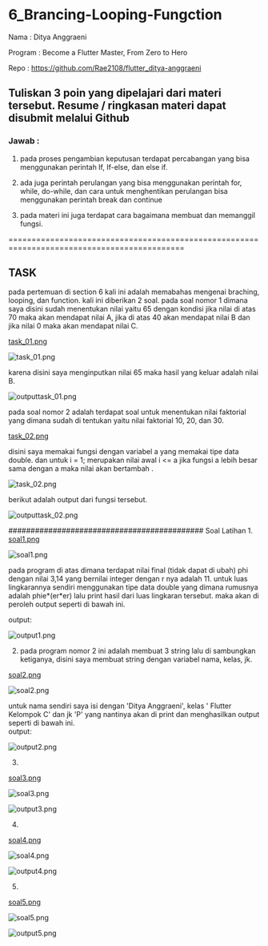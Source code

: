 # 6_Brancing-Looping-Fungction

Nama : Ditya Anggraeni

Program : Become a Flutter Master, From Zero to Hero

Repo : https://github.com/Rae2108/flutter_ditya-anggraeni

## Tuliskan 3 poin yang dipelajari dari materi tersebut. Resume / ringkasan materi dapat disubmit melalui Github

### Jawab : 

1. pada proses pengambian keputusan terdapat percabangan yang bisa menggunakan perintah If, If-else, dan else if.

2. ada juga perintah perulangan yang bisa menggunakan perintah for, while, do-while, dan cara untuk menghentikan perulangan bisa menggunakan perintah break dan continue

3. pada materi ini juga terdapat cara bagaimana membuat dan memanggil fungsi.

============================================================================================

## TASK 

pada pertemuan di section 6 kali ini adalah memabahas mengenai braching, looping, dan function. kali ini diberikan 2 soal. pada soal nomor 1 dimana saya disini sudah menentukan nilai yaitu 65 dengan kondisi jika nilai di atas 70 maka akan mendapat nilai A, jika di atas 40 akan mendapat nilai B dan jika nilai 0 maka akan mendapat nilai C. 

[task_01.png](./screenshot/task_01.png) 

![task_01.png](./screenshot/task_01.png) 

karena disini saya menginputkan nilai 65 maka hasil yang keluar adalah nilai B. 

![outputtask_01.png](./screenshot/outputtask_01.png) 


pada soal nomor 2 adalah terdapat soal untuk menentukan nilai faktorial yang dimana sudah di tentukan yaitu nilai faktorial 10, 20, dan 30. 

[task_02.png](./screenshot/task_02.png) 

disini saya memakai fungsi dengan variabel a yang memakai tipe data double. dan untuk i = 1; merupakan nilai awal i <= a jika fungsi a lebih besar sama dengan a maka nilai akan bertambah . 

![task_02.png](./screenshot/task_02.png) 

berikut adalah output dari fungsi tersebut. 

![outputtask_02.png](./screenshot/outputtask_02.png) 

############################################
Soal Latihan 
1. 
[soal1.png](./screenshot/soal1.png) 

![soal1.png](./screenshot/soal1.png) 

pada program di atas dimana terdapat nilai final (tidak dapat di ubah) phi dengan nilai 3,14 yang bernilai integer dengan r nya adalah 11. untuk luas lingkarannya sendiri menggunakan tipe data double yang dimana rumusnya adalah phie*(er*er) lalu print hasil dari luas lingkaran tersebut. maka akan di peroleh output seperti di bawah ini. 

output:

![output1.png](./screenshot/output1.png) 

2. pada program nomor 2 ini adalah membuat 3 string lalu di sambungkan ketiganya, disini saya membuat string dengan variabel nama, kelas, jk. 

[soal2.png](./screenshot/soal2.png) 

![soal2.png](./screenshot/soal2.png)

untuk nama sendiri saya isi dengan 'Ditya Anggraeni', kelas ' Flutter Kelompok C' dan jk 'P' yang nantinya akan di print dan menghasilkan output seperti di bawah ini.   
output:

![output2.png](./screenshot/output2.png)

3. 
[soal3.png](./screenshot/soal3.png) 

![soal3.png](./screenshot/soal3.png)

![output3.png](./screenshot/output3.png)

4. 
[soal4.png](./screenshot/soal4.png) 

![soal4.png](./screenshot/soal4.png)

![output4.png](./screenshot/output4.png)

5. 
[soal5.png](./screenshot/soal5.png) 

![soal5.png](./screenshot/soal5.png)

![output5.png](./screenshot/output5.png)